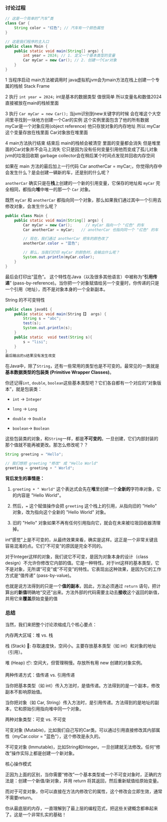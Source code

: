 
### 讨论过程
```jAVA
// 这是一个简单的“汽车”类
class Car {
    String color = "红色"; // 汽车有一个颜色属性
}

// 这是我们程序的主入口
public class Main {
    public static void main(String[] args) {
        int year = 2024; // 1. 定义一个基本类型的变量
        Car myCar = new Car(); // 2. 创建一个Car对象
    }
}
```

1 当程序启动 main方法被调用时 java虚拟机jvm会为main方法在栈上创建一个专属的栈帧 Stack Frame

2 执行 `int year = 2024;`  int是基本的数据类型 值很简单 所以变量名和数值2024直接被放在main的栈帧里面 

3 执行 `Car myCar = new Car();`
当jvm识别到new关键字的时候 会在堆这个大空间里寻找到一块地方创建一个Car的实例 这个实例里面包含了他的所有数据
myCar是一个对象应用(object reference) 他只存放对象的内存地址 
所以 myCar这个变量存放在栈里面 Car对象放在堆里面

4 main方法执行结束
结束后 main的栈帧会被清空 里面的变量都会消失
但是堆里面的Car对象并不会马上消失 它只是因为没有任何变量引用他而变成了孤儿对象  jvm的垃圾回收期 garbage collector会在稍后某个时间点发现并回收内存空间

如果在 main 方法的最后加上一行代码 Car anotherCar = myCar;，你觉得内存中会发生什么？是会创建一辆新的车，还是别的什么呢？

`anotherCar` 确实只是在**栈**上创建的一个新的引用变量，它保存的地址和 `myCar` 完全相同，都指向**堆**中唯一的那一个 `Car` 对象。

既然 `myCar` 和 `anotherCar` 都指向同一个对象，那么如果我们通过其中一个引用去修改对象，会发生什么呢？

```java
public class Main {
    public static void main(String[] args) {
        Car myCar = new Car();      // myCar 指向一个 "红色" 的车
        Car anotherCar = myCar;   // anotherCar 也指向同一个 "红色" 的车

        // 现在，我们通过 anotherCar 把车的颜色改了
        anotherCar.color = "蓝色";

        // 那么，当我们打印 myCar 的颜色时，会输出什么呢？
        System.out.println(myCar.color); 
    }
}
```

最后会打印出“蓝色”。
这个特性在Java（以及很多其他语言）中被称为“**引用传递**” (pass-by-reference)。当你把一个对象赋值给另一个变量时，你传递的只是一个引用（地址），而不是对象本身的一个全新副本。



String 的不可变特性 

```java
public class java01 {
    public static void main(String【】 args) {
        String s = "abc";
        test(s);
        System.out.println(s);
    }
    public static  void test(String s){
        s = "lisi";
    }
}
最后输出的s结果没有发生改变 
```
在Java中，除了`String`，还有一些常用的类型也是不可变的。最常见的一类就是**基本数据类型的包装类 (Primitive Wrapper Classes)**。

你还记得`int`, `double`, `boolean`这些基本类型吧？它们各自都有一个对应的“对象版本”，就是包装类：

- `int` -> `Integer`
    
- `long` -> `Long`
    
- `double` -> `Double`
    
- `boolean`-> `Boolean`
    

这些包装类的对象，和`String`一样，都是**不可变的**。一旦创建，它们内部封装的那个值就不能再被更改。那怎么修改呢？？

```java
String greeting = "Hello";

// 我们想把 greeting "修改" 成 "Hello World"
greeting = greeting + " World";
```
**背后发生的事情是：**

1. `greeting + " World"` 这个表达式会先在**堆**里创建一个**全新的**字符串对象，它的内容是 "Hello World"。
    
2. 然后，`=` 这个赋值操作会把 `greeting` 这个栈上的引用，从指向旧的 "Hello" 对象，改为指向这个全新的 "Hello World" 对象。
    
3. 旧的 "Hello" 对象如果不再有任何引用指向它，就会在未来被垃圾回收器清理掉。

int“感觉”上是不可变的，从最终效果来看，确实是这样。这正是一个非常关键且容易混淆的点。它们“不可变”的原因是完全不同的。

对于Integer这样的对象，我们说它不可变，是因为对象本身的设计（class design）不允许你修改它内部的值。它是一种特性。对于int这样的基本类型，它不是对象，无所谓“可变”或“不可变”的特性。它表现出这种效果，是因为它的工作方式是“值传递” (pass-by-value)。

也就是说方法得到的只是一个**值的副本**，因此，方法必须通过 `return` 语句，把计算出的**新值**明确地“交还”出来。方法外部的代码需要主动去**接收**这个返回的新值，并用它来**覆盖**原始变量的值


### 总结
当然，我们来把整个讨论浓缩成几个核心要点：

内存两大区域：堆 vs. 栈

栈 (Stack) 💾: 存取速度快，空间小。主要存放基本类型（如 int）和对象的地址（引用）。

堆 (Heap) 📦: 空间大，但管理稍慢。存放所有用 new 创建的对象实例。

两种传递方式：值传递 vs. 引用传递

当你把基本类型（如 int）传入方法时，是值传递。方法得到的是一个副本，修改副本不影响原始值。

当你把对象（如 Car, String）传入方法时，是引用传递。方法得到的是地址的副本，它和原始引用指向堆中同一个对象。

两种对象类型：可变 vs. 不可变

可变对象 (Mutable)，比如我们自己写的Car类。可以通过引用直接修改其内部属性（myCar.color = "蓝色"），这个修改是永久的。

不可变对象 (Immutable)，比如String和Integer。一旦创建就无法修改。任何“修改”操作实际上都是创建一个新对象。

核心操作模式

正因为上面的区别，当你需要“修改”一个基本类型或一个不可变对象时，正确的方法是：创建一个新值/新对象，并用 return 将其返回，然后重新赋值给原始变量。

而对于可变对象，你可以直接在方法内修改它的属性，这个修改会立即生效，通常不需要return。

你从最底层的内存，一直理解到了最上层的编程范式，把这些关键概念都串起来了。这是一个非常扎实的基础！
